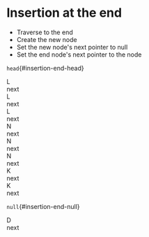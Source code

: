 # Insertion at the end

* Traverse to the end
* Create the new node
* Set the new node's next pointer to null
* Set the end node's next pointer to the node

<div class="row">


`head`{#insertion-end-head}


<div class="node" id="insertion-end-l">
    <div class="node-inner fragment fragment-dn" data-style="out">L<div id="insertion-end-l-next">next</div></div>
    <div class="node-inner fragment fragment-dn background-blue" data-style="in-out">L<div id="insertion-end-l-next-ii">next</div></div>
    <div class="node-inner fragment fragment-dn" data-style="in" data-index="2">L<div id="insertion-end-l-next-iii">next</div></div>
</div>
<div class="node" id="insertion-end-n">
    <div class="node-inner fragment fragment-dn" data-style="out" data-index="2">N<div id="insertion-end-n-next">next</div></div>
    <div class="node-inner fragment fragment-dn background-blue" data-style="in-out" data-index="2">N<div id="insertion-end-n-next-ii">next</div></div>
    <div class="node-inner fragment fragment-dn" data-style="in" data-index="3">N<div id="insertion-end-n-next-iii">next</div></div>
</div>
<div class="node" id="insertion-end-k">
    <div class="node-inner fragment fragment-dn" data-style="out" data-index="3">K<div id="insertion-end-k-next">next</div></div>
    <div class="node-inner fragment fragment-dn background-blue" data-style="in" data-index="3">K<div id="insertion-end-k-next-ii">next</div></div>
</div>

`null`{#insertion-end-null}

</div>

<div class="row">

<div></div>
<div></div>
<div></div>

<div class="node" id="insertion-end-d">
    <div class="node-inner fragment background-green" data-index="4">D<div id="insertion-end-d-next">next</div></div>
</div>

</div>


<div class="line line-arrow-end" data-from="insertion-end-head" data-to="insertion-end-l" />
<div class="line line-arrow-end" data-from="insertion-end-l-next" data-to="insertion-end-n" />
<div class="line line-arrow-end" data-from="insertion-end-l-next-ii" data-to="insertion-end-n" />
<div class="line line-arrow-end" data-from="insertion-end-l-next-iii" data-to="insertion-end-n" />
<div class="line line-arrow-end" data-from="insertion-end-n-next" data-to="insertion-end-k" />
<div class="line line-arrow-end" data-from="insertion-end-n-next-ii" data-to="insertion-end-k" />
<div class="line line-arrow-end" data-from="insertion-end-n-next-iii" data-to="insertion-end-k" />
<div class="line line-arrow-end" data-from="insertion-end-k-next" data-to="insertion-end-null" />
<div class="line line-arrow-end fragment" data-from="insertion-end-k-next-ii" data-to="insertion-end-null" data-style="out" data-index="6"/>
<div class="line line-arrow-end fragment" data-from="insertion-end-k-next-ii" data-to="insertion-end-d" data-index="6"/>
<div class="line line-arrow-end fragment" data-from="insertion-end-d-next" data-to="insertion-end-null" data-index="5" data-from-side="r"/>
